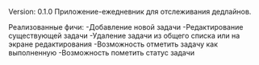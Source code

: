 Version: 0.1.0
Приложение-ежедневник для отслеживания дедлайнов.

Реализованные фичи:
-Добавление новой задачи
-Редактирование существующей задачи
-Удаление задачи из общего списка или на экране редактирования
-Возможность отметить задачу как выполненную
-Возможность пометить статус задачи
